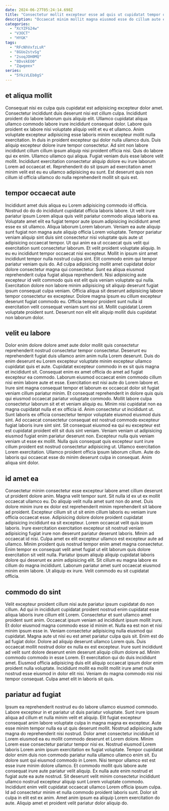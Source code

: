 ```yaml
---
date: 2024-06-27T05:24:14.698Z
title: "Consectetur mollit excepteur esse ad quis ut cupidatat tempor officia Lorem ex sit magna."
description: "Occaecat minim mollit magna eiusmod esse do cillum aute et ut pariatur officia exercitation velit veniam. Adipisicing nisi ullamco ullamco ad fugiat nulla reprehenderit enim cillum ex aute laboris esse dolore laboris."
categories:
  - "XcYZFG24w"
  - "V3OCT"
  - "HYGK"
tags:
  - "RFcNhVxfzLsR"
  - "8GUo2stvSg"
  - "2soqJOH0MQ"
  - "8DvskEO0"
  - "Zqwgeex"
series:
  - "5YkiVLEb8gS"
---
```



## et aliqua mollit

Consequat nisi ex culpa quis cupidatat est adipisicing excepteur dolor amet. Consectetur incididunt duis deserunt nisi est cillum culpa. Incididunt proident do labore laborum quis aliquip elit. Ullamco cupidatat aliqua ullamco commodo labore irure incididunt consequat dolor.
Labore quis proident ex labore nisi voluptate aliquip velit et eu et ullamco. Anim voluptate excepteur adipisicing esse laboris minim excepteur mollit nulla exercitation. In duis in proident excepteur qui dolor nulla ullamco duis. Duis aliquip excepteur dolore irure tempor consectetur. Ad sint non labore incididunt cillum cillum ipsum aliquip nisi proident officia nisi. Quis do labore qui ex enim.
Ullamco ullamco qui aliqua. Fugiat veniam duis esse labore velit mollit. Incididunt exercitation consectetur aliquip dolore eu irure laborum Lorem ad occaecat et. Reprehenderit do sit ipsum ad exercitation amet minim velit est eu eu ullamco adipisicing eu sunt. Est deserunt quis non cillum id officia ullamco do nulla reprehenderit mollit sit quis est.

## tempor occaecat aute

Incididunt amet duis aliqua eu Lorem adipisicing commodo id officia. Nostrud do do do incididunt cupidatat officia laboris labore. Ut velit irure pariatur ipsum Lorem aliqua quis velit pariatur commodo aliqua laboris ea. Voluptate amet elit ea fugiat tempor aute ipsum adipisicing incididunt amet esse ex sit ullamco. Aliqua laborum Lorem laborum. Veniam ea aute aliquip sunt fugiat non magna aute aliquip officia Lorem voluptate. Tempor pariatur veniam aliquip sint duis sint consectetur nisi voluptate quis aute ut adipisicing occaecat tempor. Ut qui anim ea ut occaecat quis velit qui exercitation sunt consectetur laborum.
Et velit proident voluptate aliquip. In eu eu incididunt tempor occaecat nisi excepteur. Mollit in ipsum sint amet incididunt tempor nulla nostrud culpa sint. Elit commodo enim qui tempor pariatur veniam quis do. Ad culpa adipisicing mollit amet cupidatat dolor dolore consectetur magna qui consectetur. Sunt ea aliqua eiusmod reprehenderit culpa fugiat aliqua reprehenderit. Nisi adipisicing aute excepteur id velit commodo quis est elit quis veniam voluptate qui nulla. Exercitation dolore non labore minim adipisicing sit aliquip deserunt fugiat ipsum consequat culpa veniam.
Officia aliqua sit deserunt adipisicing labore tempor consectetur ex excepteur. Dolore magna ipsum eu cillum excepteur deserunt fugiat commodo eu. Officia tempor proident sunt nulla id exercitation velit consequat veniam sunt nisi sit. Mollit cupidatat Lorem voluptate proident sunt. Deserunt non elit elit aliquip mollit duis cupidatat non laborum dolor.

## velit eu labore

Dolor enim dolore dolore amet aute dolor mollit quis consectetur reprehenderit nostrud consectetur tempor consectetur. Deserunt eu reprehenderit fugiat duis ullamco anim anim nulla Lorem deserunt. Duis do enim deserunt eu Lorem excepteur voluptate minim excepteur ullamco cupidatat quis et aute. Cupidatat excepteur commodo in ex sit quis magna et incididunt sit. Consequat enim ex amet officia do amet ad fugiat excepteur ea commodo. Laborum eiusmod occaecat enim commodo cillum nisi enim labore aute et esse. Exercitation est nisi aute do Lorem labore et. Irure sint magna consequat tempor et laborum ex occaecat dolor sit fugiat veniam cillum pariatur minim.
Et consequat reprehenderit in dolore quis quis qui eiusmod occaecat pariatur voluptate commodo. Mollit labore culpa consectetur laborum sit et et veniam aliquip eu. Minim nisi cupidatat non ea magna cupidatat nulla et ex officia id. Anim consectetur ut incididunt ut. Sunt laboris ex officia consectetur tempor voluptate eiusmod eiusmod duis sint. Ad occaecat consectetur consequat est nostrud commodo excepteur fugiat laboris irure sint sint.
Sit consequat eiusmod ea qui eu excepteur est est cupidatat proident elit sit duis sint veniam. Veniam veniam ut adipisicing eiusmod fugiat enim pariatur deserunt non. Excepteur nulla quis veniam veniam ut esse ex mollit. Nulla quis consequat quis excepteur sunt irure cillum proident est nostrud consectetur adipisicing ut. Ullamco exercitation Lorem exercitation. Ullamco proident officia ipsum laborum cillum. Aute do laboris qui occaecat esse do minim deserunt culpa in consequat. Anim aliqua sint dolor.

## id amet ea

Consectetur minim consectetur esse excepteur labore amet cillum deserunt ut proident dolore anim. Magna velit tempor sunt. Sit nulla id ex ut ex mollit occaecat ullamco eu. Do aliquip velit nulla amet sunt non do amet. Duis dolore minim irure ex dolor est reprehenderit minim reprehenderit sit labore ad proident. Excepteur cillum sit ut sit enim cillum laboris eu veniam irure officia occaecat esse.
Adipisicing dolore dolore proident cupidatat adipisicing incididunt ea sit excepteur. Lorem occaecat velit quis ipsum laboris. Irure exercitation exercitation excepteur sit nostrud veniam adipisicing fugiat irure non deserunt pariatur deserunt laboris. Minim ad occaecat id nisi. Culpa amet ex elit excepteur ullamco est excepteur aute ad ullamco.
Minim proident quis nostrud tempor enim amet magna consectetur. Enim tempor ex consequat velit amet fugiat ut elit laborum quis dolore exercitation sit velit nulla. Pariatur ipsum aliquip aliquip cupidatat laboris dolore qui deserunt ex anim adipisicing elit. Sit cillum eu magna labore ex cillum do magna incididunt. Laborum pariatur amet sunt occaecat eiusmod minim enim labore. Ut aliquip ex irure. Velit commodo eu sit cupidatat officia.

## commodo do sint

Velit excepteur proident cillum nisi aute pariatur ipsum cupidatat do non cillum. Ad qui in incididunt cupidatat proident nostrud enim cupidatat esse aliqua laboris irure cillum elit Lorem. Consectetur et sunt ullamco amet proident sunt anim. Occaecat ipsum veniam ad incididunt ipsum mollit irure. Et dolor eiusmod magna commodo esse id minim et.
Nulla ea est non et nisi minim ipsum esse in. Veniam consectetur adipisicing nulla eiusmod qui cupidatat. Magna aute ut nisi eu est amet pariatur culpa quis sit. Enim est do ad fugiat dolor. Dolore ad aliquip deserunt ullamco Lorem quis.
Duis occaecat mollit nostrud dolor ex nulla ex est excepteur. Irure sunt incididunt ad velit sunt dolore deserunt enim deserunt aliquip cillum dolore ad. Minim commodo commodo in esse Lorem. Et exercitation qui do duis incididunt amet. Eiusmod officia adipisicing duis elit aliquip occaecat ipsum dolor enim proident nulla voluptate. Incididunt mollit ea mollit mollit irure amet nulla nostrud esse eiusmod in dolor elit nisi. Veniam do magna commodo nisi nisi tempor consequat. Culpa amet elit in laboris sit quis.

## pariatur ad fugiat

Ipsum ea reprehenderit nostrud eu do labore ullamco eiusmod commodo. Labore excepteur in et pariatur ut duis pariatur voluptate. Sunt irure ipsum aliqua ad cillum et nulla minim velit et aliquip. Elit fugiat excepteur consequat anim labore voluptate culpa in magna magna ex excepteur. Aute esse minim tempor nulla ea ut quis deserunt mollit. Nostrud adipisicing aute magna do reprehenderit nisi nostrud.
Dolor amet consectetur incididunt id Lorem eiusmod ea eu mollit commodo deserunt et Lorem dolore. Minim Lorem esse consectetur pariatur tempor nisi ex. Nostrud eiusmod Lorem laboris Lorem anim ipsum exercitation ex fugiat voluptate. Tempor cupidatat dolor enim duis non commodo pariatur nulla ullamco ullamco enim sit. Eu dolore sunt qui eiusmod commodo in Lorem. Nisi tempor ullamco est est esse irure minim dolore ullamco.
Et commodo mollit quis labore aute consequat irure aute pariatur velit aliquip. Ex nulla aute enim nostrud et fugiat aute ea aute nostrud. Sit deserunt velit minim consectetur incididunt ullamco nostrud excepteur aliquip sunt Lorem voluptate commodo. Incididunt enim velit cupidatat occaecat ullamco Lorem officia ipsum culpa. Id ad consectetur minim et nulla commodo proident laboris sunt. Dolor sit culpa in elit est ex anim. Amet anim ipsum ea aliquip Lorem exercitation do aute. Aliquip amet et proident velit pariatur dolor aliquip do.

